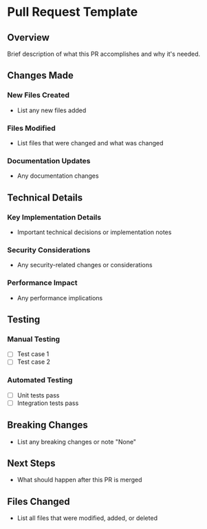 # Pull Request Template

## Overview
Brief description of what this PR accomplishes and why it's needed.

## Changes Made

### New Files Created
- List any new files added

### Files Modified
- List files that were changed and what was changed

### Documentation Updates
- Any documentation changes

## Technical Details

### Key Implementation Details
- Important technical decisions or implementation notes

### Security Considerations
- Any security-related changes or considerations

### Performance Impact
- Any performance implications

## Testing

### Manual Testing
- [ ] Test case 1
- [ ] Test case 2

### Automated Testing
- [ ] Unit tests pass
- [ ] Integration tests pass

## Breaking Changes
- List any breaking changes or note "None"

## Next Steps
- What should happen after this PR is merged

## Files Changed
- List all files that were modified, added, or deleted
